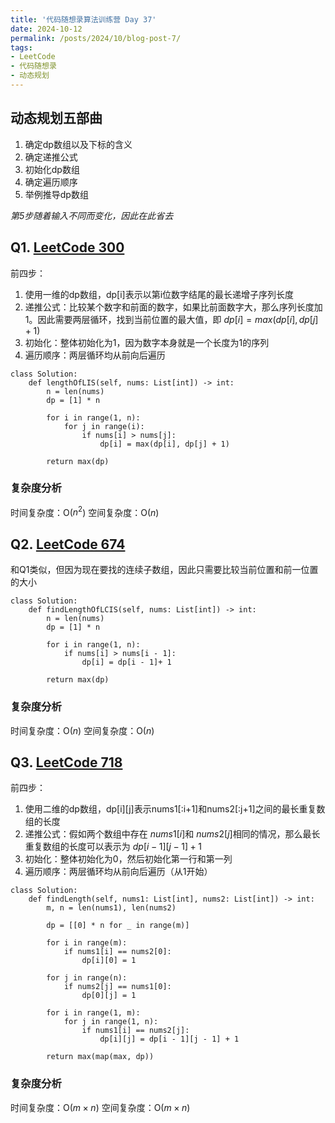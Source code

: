 ```yaml
---
title: '代码随想录算法训练营 Day 37'
date: 2024-10-12
permalink: /posts/2024/10/blog-post-7/
tags:
- LeetCode
- 代码随想录
- 动态规划
---
```


## 动态规划五部曲
1. 确定dp数组以及下标的含义
2. 确定递推公式
3. 初始化dp数组
4. 确定遍历顺序
5. 举例推导dp数组

*第5步随着输入不同而变化，因此在此省去*

## Q1. [LeetCode 300](https://leetcode.com/problems/longest-increasing-subsequence/)

前四步：
1. 使用一维的dp数组，dp[i]表示以第i位数字结尾的最长递增子序列长度
2. 递推公式：比较某个数字和前面的数字，如果比前面数字大，那么序列长度加1。因此需要两层循环，找到当前位置的最大值，即 $dp[i]=max(dp[i], dp[j] + 1)$
3. 初始化：整体初始化为1，因为数字本身就是一个长度为1的序列
4. 遍历顺序：两层循环均从前向后遍历

```
class Solution:
    def lengthOfLIS(self, nums: List[int]) -> int:
        n = len(nums)
        dp = [1] * n

        for i in range(1, n):
            for j in range(i):
                if nums[i] > nums[j]:
                    dp[i] = max(dp[i], dp[j] + 1)
        
        return max(dp)
```

### 复杂度分析

时间复杂度：O($n^2$)
空间复杂度：O($n$)

## Q2. [LeetCode 674](https://leetcode.com/problems/longest-continuous-increasing-subsequence/)

和Q1类似，但因为现在要找的连续子数组，因此只需要比较当前位置和前一位置的大小

```
class Solution:
    def findLengthOfLCIS(self, nums: List[int]) -> int:
        n = len(nums)
        dp = [1] * n

        for i in range(1, n):
            if nums[i] > nums[i - 1]:
                dp[i] = dp[i - 1]+ 1
        
        return max(dp)
```

### 复杂度分析

时间复杂度：O($n$)
空间复杂度：O($n$)

## Q3. [LeetCode 718](https://leetcode.com/problems/maximum-length-of-repeated-subarray/)

前四步：
1. 使用二维的dp数组，dp[i][j]表示nums1[:i+1]和nums2[:j+1]之间的最长重复数组的长度
2. 递推公式：假如两个数组中存在 $nums1[i]$和 $nums2[j]$相同的情况，那么最长重复数组的长度可以表示为 $dp[i - 1][j - 1] + 1$
3. 初始化：整体初始化为0，然后初始化第一行和第一列
4. 遍历顺序：两层循环均从前向后遍历（从1开始）

```
class Solution:
    def findLength(self, nums1: List[int], nums2: List[int]) -> int:
        m, n = len(nums1), len(nums2)

        dp = [[0] * n for _ in range(m)]

        for i in range(m):
            if nums1[i] == nums2[0]:
                dp[i][0] = 1
        
        for j in range(n):
            if nums2[j] == nums1[0]:
                dp[0][j] = 1

        for i in range(1, m):
            for j in range(1, n):
                if nums1[i] == nums2[j]:
                    dp[i][j] = dp[i - 1][j - 1] + 1
        
        return max(map(max, dp))
```

### 复杂度分析

时间复杂度：O($m \times n$)
空间复杂度：O($m \times n$)
